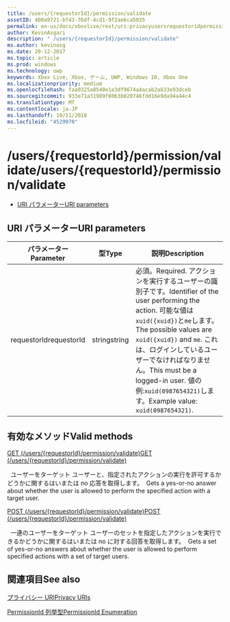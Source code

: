 ```yaml
---
title: /users/{requestorId}/permission/validate
assetID: 400a9721-bf43-76df-4cd1-9f2ae6ca5035
permalink: en-us/docs/xboxlive/rest/uri-privacyusersrequestoridpermissionvalidate.html
author: KevinAsgari
description: " /users/{requestorId}/permission/validate"
ms.author: kevinasg
ms.date: 20-12-2017
ms.topic: article
ms.prod: windows
ms.technology: uwp
keywords: Xbox Live, Xbox, ゲーム, UWP, Windows 10, Xbox One
ms.localizationpriority: medium
ms.openlocfilehash: faa0325a8540e1e3df9674a4acab2ab33e93dceb
ms.sourcegitcommit: 933e71a31989f8063b020746fdd16e9da94a44c4
ms.translationtype: MT
ms.contentlocale: ja-JP
ms.lasthandoff: 10/11/2018
ms.locfileid: "4529970"
---
```

# <a name="usersrequestoridpermissionvalidate"></a><span data-ttu-id="b20f9-104">/users/{requestorId}/permission/validate</span><span class="sxs-lookup"><span data-stu-id="b20f9-104">/users/{requestorId}/permission/validate</span></span>
 
  * [<span data-ttu-id="b20f9-105">URI パラメーター</span><span class="sxs-lookup"><span data-stu-id="b20f9-105">URI parameters</span></span>](#ID4EQ)
 
<a id="ID4EQ"></a>

 
## <a name="uri-parameters"></a><span data-ttu-id="b20f9-106">URI パラメーター</span><span class="sxs-lookup"><span data-stu-id="b20f9-106">URI parameters</span></span>
 
| <span data-ttu-id="b20f9-107">パラメーター</span><span class="sxs-lookup"><span data-stu-id="b20f9-107">Parameter</span></span>| <span data-ttu-id="b20f9-108">型</span><span class="sxs-lookup"><span data-stu-id="b20f9-108">Type</span></span>| <span data-ttu-id="b20f9-109">説明</span><span class="sxs-lookup"><span data-stu-id="b20f9-109">Description</span></span>| 
| --- | --- | --- | 
| <span data-ttu-id="b20f9-110">requestorId</span><span class="sxs-lookup"><span data-stu-id="b20f9-110">requestorId</span></span>| <span data-ttu-id="b20f9-111">string</span><span class="sxs-lookup"><span data-stu-id="b20f9-111">string</span></span>| <span data-ttu-id="b20f9-112">必須。</span><span class="sxs-lookup"><span data-stu-id="b20f9-112">Required.</span></span> <span data-ttu-id="b20f9-113">アクションを実行するユーザーの識別子です。</span><span class="sxs-lookup"><span data-stu-id="b20f9-113">Identifier of the user performing the action.</span></span> <span data-ttu-id="b20f9-114">可能な値は<code>xuid({xuid})</code>と<code>me</code>します。</span><span class="sxs-lookup"><span data-stu-id="b20f9-114">The possible values are <code>xuid({xuid})</code> and <code>me</code>.</span></span> <span data-ttu-id="b20f9-115">これは、ログインしているユーザーでなければなりません。</span><span class="sxs-lookup"><span data-stu-id="b20f9-115">This must be a logged-in user.</span></span> <span data-ttu-id="b20f9-116">値の例:<code>xuid(0987654321)</code>します。</span><span class="sxs-lookup"><span data-stu-id="b20f9-116">Example value: <code>xuid(0987654321)</code>.</span></span>| 
  
<a id="ID4ETB"></a>

 
## <a name="valid-methods"></a><span data-ttu-id="b20f9-117">有効なメソッド</span><span class="sxs-lookup"><span data-stu-id="b20f9-117">Valid methods</span></span>

[<span data-ttu-id="b20f9-118">GET (/users/{requestorId}/permission/validate)</span><span class="sxs-lookup"><span data-stu-id="b20f9-118">GET (/users/{requestorId}/permission/validate)</span></span>](uri-privacyusersrequestoridpermissionvalidateget.md)

<span data-ttu-id="b20f9-119">&nbsp;&nbsp;ユーザーをターゲット ユーザーと、指定されたアクションの実行を許可するかどうかに関するはいまたは no 応答を取得します。</span><span class="sxs-lookup"><span data-stu-id="b20f9-119">&nbsp;&nbsp;Gets a yes-or-no answer about whether the user is allowed to perform the specified action with a target user.</span></span>

[<span data-ttu-id="b20f9-120">POST (/users/{requestorId}/permission/validate)</span><span class="sxs-lookup"><span data-stu-id="b20f9-120">POST (/users/{requestorId}/permission/validate)</span></span>](uri-privacyusersrequestoridpermissionvalidatepost.md)

<span data-ttu-id="b20f9-121">&nbsp;&nbsp;一連のユーザーをターゲット ユーザーのセットを指定したアクションを実行できるかどうかに関するはいまたは no に対する回答を取得します。</span><span class="sxs-lookup"><span data-stu-id="b20f9-121">&nbsp;&nbsp;Gets a set of yes-or-no answers about whether the user is allowed to perform specified actions with a set of target users.</span></span>
 
<a id="ID4EAC"></a>

 
## <a name="see-also"></a><span data-ttu-id="b20f9-122">関連項目</span><span class="sxs-lookup"><span data-stu-id="b20f9-122">See also</span></span>
 
<a id="ID4ECC"></a>

   [<span data-ttu-id="b20f9-123">プライバシー URI</span><span class="sxs-lookup"><span data-stu-id="b20f9-123">Privacy URIs</span></span>](atoc-reference-privacyv2.md)

 [<span data-ttu-id="b20f9-124">PermissionId 列挙型</span><span class="sxs-lookup"><span data-stu-id="b20f9-124">PermissionId Enumeration</span></span>](../../enums/privacy-enum-permissionid.md)

   